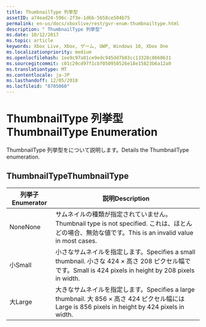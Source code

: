 ```yaml
---
title: ThumbnailType 列挙型
assetID: a74ead24-596c-2f3e-1d6b-5658ce504b75
permalink: en-us/docs/xboxlive/rest/gvr-enum-thumbnailtype.html
description: " ThumbnailType 列挙型"
ms.date: 10/12/2017
ms.topic: article
keywords: Xbox Live, Xbox, ゲーム, UWP, Windows 10, Xbox One
ms.localizationpriority: medium
ms.openlocfilehash: 1ee9c97a01ce9edc945dd7b83cc13328c8668631
ms.sourcegitcommit: c01c29cd97f1cbf050950526e18e15823b6a12a0
ms.translationtype: MT
ms.contentlocale: ja-JP
ms.lasthandoff: 12/05/2018
ms.locfileid: "8705060"
---
```

# <a name="thumbnailtype-enumeration"></a><span data-ttu-id="e9167-104">ThumbnailType 列挙型</span><span class="sxs-lookup"><span data-stu-id="e9167-104">ThumbnailType Enumeration</span></span>
<span data-ttu-id="e9167-105">ThumbnailType 列挙型をについて説明します。</span><span class="sxs-lookup"><span data-stu-id="e9167-105">Details the ThumbnailType enumeration.</span></span> 
<a id="ID4ER"></a>

 
## <a name="thumbnailtype"></a><span data-ttu-id="e9167-106">ThumbnailType</span><span class="sxs-lookup"><span data-stu-id="e9167-106">ThumbnailType</span></span>
 
| <b><span data-ttu-id="e9167-107">列挙子</span><span class="sxs-lookup"><span data-stu-id="e9167-107">Enumerator</span></span></b>| <b><span data-ttu-id="e9167-108">説明</span><span class="sxs-lookup"><span data-stu-id="e9167-108">Description</span></span></b>| 
| --- | --- | 
| <span data-ttu-id="e9167-109">None</span><span class="sxs-lookup"><span data-stu-id="e9167-109">None</span></span>| <span data-ttu-id="e9167-110">サムネイルの種類が指定されていません。</span><span class="sxs-lookup"><span data-stu-id="e9167-110">Thumbnail type is not specified.</span></span> <span data-ttu-id="e9167-111">これは、ほとんどの場合、無効な値です。</span><span class="sxs-lookup"><span data-stu-id="e9167-111">This is an invalid value in most cases.</span></span>| 
| <span data-ttu-id="e9167-112">小</span><span class="sxs-lookup"><span data-stu-id="e9167-112">Small</span></span>| <span data-ttu-id="e9167-113">小さなサムネイルを指定します。</span><span class="sxs-lookup"><span data-stu-id="e9167-113">Specifies a small thumbnail.</span></span> <span data-ttu-id="e9167-114">小さな 424 × 高さ 208 ピクセル幅でです。</span><span class="sxs-lookup"><span data-stu-id="e9167-114">Small is 424 pixels in height by 208 pixels in width.</span></span>| 
| <span data-ttu-id="e9167-115">大</span><span class="sxs-lookup"><span data-stu-id="e9167-115">Large</span></span>| <span data-ttu-id="e9167-116">大きなサムネイルを指定します。</span><span class="sxs-lookup"><span data-stu-id="e9167-116">Specifies a large thumbnail.</span></span> <span data-ttu-id="e9167-117">大 856 × 高さ 424 ピクセル幅には</span><span class="sxs-lookup"><span data-stu-id="e9167-117">Large is 856 pixels in height by 424 pixels in width.</span></span>| 
  